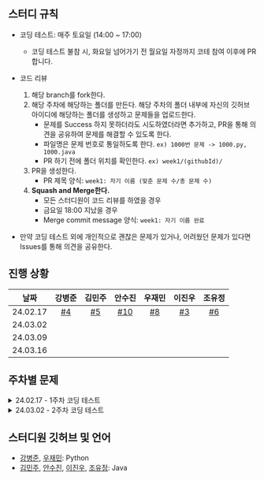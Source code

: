 ## 스터디 규칙

- 코딩 테스트: 매주 토요일 (14:00 ~ 17:00)
   - 코딩 테스트 불참 시, 화요일 넘어가기 전 월요일 자정까지 코테 참여 이후에 PR 합니다.
- 코드 리뷰

  1. 해당 branch를 fork한다.
  2. 해당 주차에 해당하는 폴더를 만든다. 해당 주차의 폴더 내부에 자신의 깃허브 아이디에 해당하는 폴더를 생성하고 문제들을 업로드한다.
     - 문제를 Success 하지 못하더라도 시도하였더라면 추가하고, PR을 통해 의견을 공유하여 문제를 해결할 수 있도록 한다.
     - 파일명은 문제 번호로 통일하도록 한다. `ex) 1000번 문제 -> 1000.py, 1000.java`
     - PR 하기 전에 폴더 위치를 확인한다. `ex) week1/(githubId)/`
  3. PR을 생성한다.
     - PR 제목 양식: `week1: 자기 이름 (맞춘 문제 수/총 문제 수)`
  4. **Squash and Merge한다.**
     - 모든 스터디원이 코드 리뷰를 하였을 경우
     - 금요일 18:00 지났을 경우
     - Merge commit message 양식: `week1: 자기 이름 완료`

- 만약 코딩 테스트 외에 개인적으로 괜찮은 문제가 있거나, 어려웠던 문제가 있다면 Issues를 통해 의견을 공유한다.

## 진행 상황

|   날짜   | 강병준 | 김민주 | 안수진 | 우재민 | 이진우 | 조유정 |
| :------: | :----: | :----: | :----: | :----: | :----: | :----: |
| 24.02.17 | [#4](https://github.com/BangDori/coding-test-study/pull/4) | [#5](https://github.com/BangDori/coding-test-study/pull/5) | [#10](https://github.com/BangDori/coding-test-study/pull/10) | [#8](https://github.com/BangDori/coding-test-study/pull/8) | [#3](https://github.com/BangDori/coding-test-study/pull/3) | [#6](https://github.com/BangDori/coding-test-study/pull/6) |
| 24.03.02 |        |        |        |        |        |        |
| 24.03.09 |        |        |        |        |        |        |
| 24.03.16 |        |        |        |        |        |        |

## 주차별 문제

<details>
   <summary>24.02.17 - 1주차 코딩 테스트</summary>
   <ul markdown="1">
      <li>20167번: 꿈틀꿈틀 호석 애벌레 - 기능성</li>
      <li>20002번: 사과나무</li>
      <li>5549번: 행성 탐사</li>
      <li>10713번: 기차 여행</li>
      <li>1368번: 물대기</li>
   </ul>
</details>
<details>
   <summary>24.03.02 - 2주차 코딩 테스트</summary>
   <ul markdown="1">
      <li>25601번: 자바의 형변환</li>
      <li>22871번: 징검다리 건너기 (large)</li>
      <li>17085번: 십자가 2개 놓기</li>
      <li>8972번: 미친 아두이노</li>
      <li>15573번: 채굴</li>
   </ul>
</details>


## 스터디원 깃허브 및 언어

- [강병준](https://github.com/BangDori), [우재민](https://github.com/WooJJam): Python
- [김민주](https://github.com/miiiinju1), [안수진](https://github.com/ssuzyn), [이진우](https://github.com/jinlee1703), [조유정](https://github.com/hiyoojeong): Java
